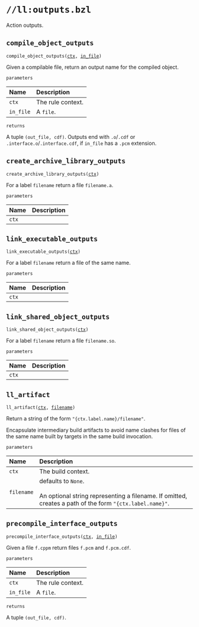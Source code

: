 # `//ll:outputs.bzl`

Action outputs.

<a id="compile_object_outputs"></a>

## `compile_object_outputs`

<pre><code>compile_object_outputs(<a href="#compile_object_outputs-ctx">ctx</a>, <a href="#compile_object_outputs-in_file">in_file</a>)</code></pre>
Given a compilable file, return an output name for the compiled object.

`parameters`

| Name  | Description |
| :---- | :---------- |
| <a id="compile_object_outputs-ctx"></a>`ctx` | The rule context.  |
| <a id="compile_object_outputs-in_file"></a>`in_file` | A `file`.  |

`returns`

A tuple `(out_file, cdf)`. Outputs end with `.o`/`.cdf` or
  `.interface.o`/`.interface.cdf`, if `in_file` has a `.pcm` extension.


<a id="create_archive_library_outputs"></a>

## `create_archive_library_outputs`

<pre><code>create_archive_library_outputs(<a href="#create_archive_library_outputs-ctx">ctx</a>)</code></pre>
For a label `filename` return a file `filename.a`.

`parameters`

| Name  | Description |
| :---- | :---------- |
| <a id="create_archive_library_outputs-ctx"></a>`ctx` |  |


<a id="link_executable_outputs"></a>

## `link_executable_outputs`

<pre><code>link_executable_outputs(<a href="#link_executable_outputs-ctx">ctx</a>)</code></pre>
For a label `filename` return a file of the same name.

`parameters`

| Name  | Description |
| :---- | :---------- |
| <a id="link_executable_outputs-ctx"></a>`ctx` |  |


<a id="link_shared_object_outputs"></a>

## `link_shared_object_outputs`

<pre><code>link_shared_object_outputs(<a href="#link_shared_object_outputs-ctx">ctx</a>)</code></pre>
For a label `filename` return a file `filename.so`.

`parameters`

| Name  | Description |
| :---- | :---------- |
| <a id="link_shared_object_outputs-ctx"></a>`ctx` |  |


<a id="ll_artifact"></a>

## `ll_artifact`

<pre><code>ll_artifact(<a href="#ll_artifact-ctx">ctx</a>, <a href="#ll_artifact-filename">filename</a>)</code></pre>
Return a string of the form `"{ctx.label.name}/filename"`.

Encapsulate intermediary build artifacts to avoid name clashes for files of
the same name built by targets in the same build invocation.


`parameters`

| Name  | Description |
| :---- | :---------- |
| <a id="ll_artifact-ctx"></a>`ctx` | The build context.  |
| <a id="ll_artifact-filename"></a>`filename` |  defaults to `None`.<br><br>An optional string representing a filename. If omitted, creates a path of the form `"{ctx.label.name}"`.  |


<a id="precompile_interface_outputs"></a>

## `precompile_interface_outputs`

<pre><code>precompile_interface_outputs(<a href="#precompile_interface_outputs-ctx">ctx</a>, <a href="#precompile_interface_outputs-in_file">in_file</a>)</code></pre>
Given a file `f.cppm` return files `f.pcm` and `f.pcm.cdf`.

`parameters`

| Name  | Description |
| :---- | :---------- |
| <a id="precompile_interface_outputs-ctx"></a>`ctx` | The rule context.  |
| <a id="precompile_interface_outputs-in_file"></a>`in_file` | A `file`.  |

`returns`

A tuple `(out_file, cdf)`.

